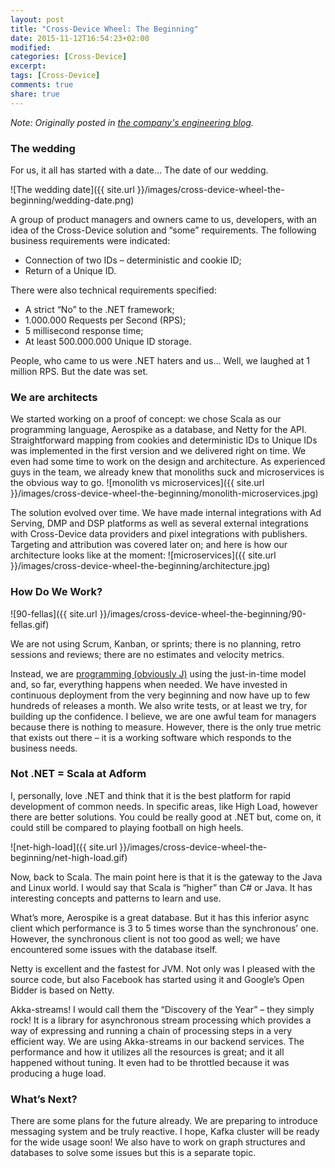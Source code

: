 ```yaml
---
layout: post
title: "Cross-Device Wheel: The Beginning"
date: 2015-11-12T16:54:23+02:00
modified:
categories: [Cross-Device]
excerpt:
tags: [Cross-Device]
comments: true
share: true
---
```


_Note: Originally posted in [the company's engineering blog][adform-post]._

### The wedding

For us, it all has started with a date… The date of our wedding.

![The wedding date]({{ site.url }}/images/cross-device-wheel-the-beginning/wedding-date.png)

A group of product managers and owners came to us, developers, with an idea of the Cross-Device solution and “some” requirements. The following business requirements were indicated:

* Connection of two IDs – deterministic and cookie ID;
* Return of a Unique ID.

There were also technical requirements specified:

* A strict “No” to the .NET framework;
* 1.000.000 Requests per Second (RPS);
* 5 millisecond response time;
* At least 500.000.000 Unique ID storage.

People, who came to us were .NET haters and us… Well, we laughed at 1 million RPS. But the date was set.

### We are architects

We started working on a proof of concept: we chose Scala as our programming language, Aerospike as a database, and Netty for the API. Straightforward mapping from cookies and deterministic IDs to Unique IDs was implemented in the first version and we delivered right on time. We even had some time to work on the design and architecture. As experienced guys in the team, we already knew that monoliths suck and microservices is the obvious way to go.
![monolith vs microservices]({{ site.url }}/images/cross-device-wheel-the-beginning/monolith-microservices.jpg)

The solution evolved over time. We have made internal integrations with Ad Serving, DMP and DSP platforms as well as several external integrations with Cross-Device data providers and pixel integrations with publishers. Targeting and attribution was covered later on; and here is how our architecture looks like at the moment:
![microservices]({{ site.url }}/images/cross-device-wheel-the-beginning/architecture.jpg)

### How Do We Work?

![90-fellas]({{ site.url }}/images/cross-device-wheel-the-beginning/90-fellas.gif)

We are not using Scrum, Kanban, or sprints; there is no planning, retro sessions and reviews; there are no estimates and velocity metrics.

Instead, we are [programming (obviously J)][programming-motherfucker] using the just-in-time model and, so far, everything happens when needed. We have invested in continuous deployment from the very beginning and now have up to few hundreds of releases a month. We also write tests, or at least we try, for building up the confidence. I believe, we are one awful team for managers because there is nothing to measure. However, there is the only true metric that exists out there – it is a working software which responds to the business needs.

### Not .NET = Scala at Adform

I, personally, love .NET and think that it is the best platform for rapid development of common needs. In specific areas, like High Load, however there are better solutions. You could be really good at .NET but, come on, it could still be compared to playing football on high heels.

![net-high-load]({{ site.url }}/images/cross-device-wheel-the-beginning/net-high-load.gif)

Now, back to Scala. The main point here is that it is the gateway to the Java and Linux world. I would say that Scala is “higher” than C# or Java. It has interesting concepts and patterns to learn and use.

What’s more, Aerospike is a great database. But it has this inferior async client which performance is 3 to 5 times worse than the synchronous’ one. However, the synchronous client is not too good as well; we have encountered some issues with the database itself.

Netty is excellent and the fastest for JVM. Not only was I pleased with the source code, but also Facebook has started using it and Google’s Open Bidder is based on Netty.

Akka-streams! I would call them the “Discovery of the Year” – they simply rock! It is a library for asynchronous stream processing which provides a way of expressing and running a chain of processing steps in a very efficient way. We are using Akka-streams in our backend services. The performance and how it utilizes all the resources is great; and it all happened without tuning. It even had to be throttled because it was producing a huge load.

### What’s Next?

There are some plans for the future already. We are preparing to introduce messaging system and be truly reactive. I hope, Kafka cluster will be ready for the wide usage soon! We also have to work on graph structures and databases to solve some issues but this is a separate topic.

  [adform-post]: http://engineering.adform.com/cross-device-wheel-the-beginning/
  [programming-motherfucker]: http://programming-motherfucker.com/

